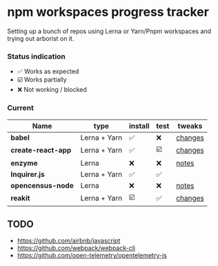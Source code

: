 # npm workspaces progress tracker

Setting up a bunch of repos using Lerna or Yarn/Pnpm workspaces and trying out arborist on it.

### Status indication
- :white_check_mark: Works as expected
- :ballot_box_with_check: Works partially
- :x: Not working / blocked

### Current

|   Name                |   type        |   install                     |   test                    |   tweaks  |
|-----------------------|---------------|-------------------------------|---------------------------|-----------|
| **babel**             | Lerna + Yarn  | :white_check_mark:            | :x:                       | [changes](https://github.com/ruyadorno/babel/commit/53aa8d315cc7bdf284d656fd206db3f7c0bc4beb)   |
| **create-react-app**  | Lerna + Yarn  | :white_check_mark:            | :ballot_box_with_check:   | [changes](https://github.com/ruyadorno/create-react-app/commit/ce58c221b668cb036a515a1dd6da62f21cb829e7)   |
| **enzyme**            | Lerna         | :x:                           | :x:                       | [notes](https://github.com/ruyadorno/enzyme/commit/7c413a01133f228fa8fe17338ea2674c90934410)   |
| **Inquirer.js**       | Lerna + Yarn  | :white_check_mark:            | :white_check_mark:        |           |
| **opencensus-node**   | Lerna         | :x:                           | :x:                       | [notes](https://github.com/ruyadorno/opencensus-node/commit/79125038e049ea5fe02d36f1280f3cb6f13aca3c)  |
| **reakit**            | Lerna + Yarn  | :ballot_box_with_check:       | :white_check_mark:        | [changes](https://github.com/ruyadorno/reakit/commit/3257e49f1a83b89d87f0176a9ebabd19d7bd529a)   |

## TODO

- https://github.com/airbnb/javascript
- https://github.com/webpack/webpack-cli
- https://github.com/open-telemetry/opentelemetry-js
